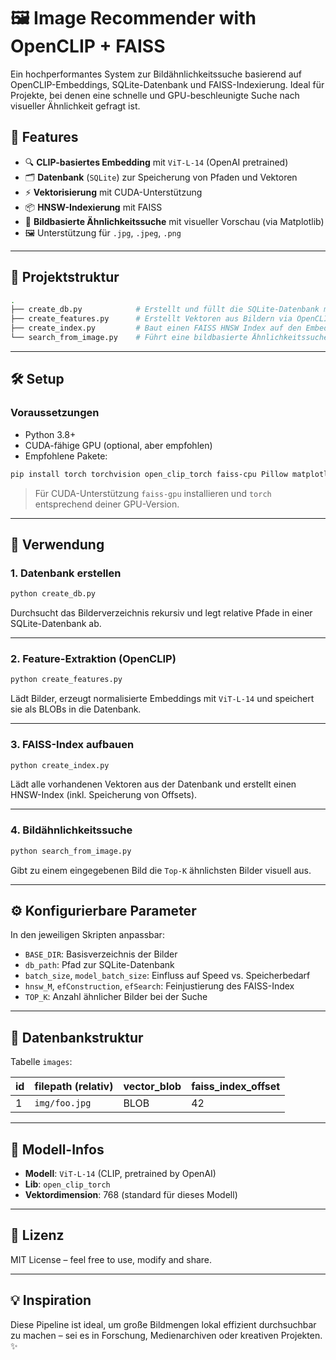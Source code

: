 # 🖼️ Image Recommender with OpenCLIP + FAISS

Ein hochperformantes System zur Bildähnlichkeitssuche basierend auf OpenCLIP-Embeddings, SQLite-Datenbank und FAISS-Indexierung. Ideal für Projekte, bei denen eine schnelle und GPU-beschleunigte Suche nach visueller Ähnlichkeit gefragt ist.

## 🚀 Features

- 🔍 **CLIP-basiertes Embedding** mit `ViT-L-14` (OpenAI pretrained)
- 🗂️ **Datenbank** (`SQLite`) zur Speicherung von Pfaden und Vektoren
- ⚡ **Vektorisierung** mit CUDA-Unterstützung
- 📦 **HNSW-Indexierung** mit FAISS
- 🎯 **Bildbasierte Ähnlichkeitssuche** mit visueller Vorschau (via Matplotlib)
- 🖼️ Unterstützung für `.jpg`, `.jpeg`, `.png`

---

## 🔧 Projektstruktur

```bash
.
├── create_db.py            # Erstellt und füllt die SQLite-Datenbank mit Bildpfaden
├── create_features.py      # Erstellt Vektoren aus Bildern via OpenCLIP
├── create_index.py         # Baut einen FAISS HNSW Index auf den Embeddings
└── search_from_image.py    # Führt eine bildbasierte Ähnlichkeitssuche durch
```

---

## 🛠️ Setup

### Voraussetzungen

- Python 3.8+
- CUDA-fähige GPU (optional, aber empfohlen)
- Empfohlene Pakete:

```bash
pip install torch torchvision open_clip_torch faiss-cpu Pillow matplotlib seaborn
```

> Für CUDA-Unterstützung `faiss-gpu` installieren und `torch` entsprechend deiner GPU-Version.

---

## 📸 Verwendung

### 1. Datenbank erstellen

```bash
python create_db.py
```

Durchsucht das Bilderverzeichnis rekursiv und legt relative Pfade in einer SQLite-Datenbank ab.

---

### 2. Feature-Extraktion (OpenCLIP)

```bash
python create_features.py
```

Lädt Bilder, erzeugt normalisierte Embeddings mit `ViT-L-14` und speichert sie als BLOBs in die Datenbank.

---

### 3. FAISS-Index aufbauen

```bash
python create_index.py
```

Lädt alle vorhandenen Vektoren aus der Datenbank und erstellt einen HNSW-Index (inkl. Speicherung von Offsets).

---

### 4. Bildähnlichkeitssuche

```bash
python search_from_image.py
```

Gibt zu einem eingegebenen Bild die `Top-K` ähnlichsten Bilder visuell aus.

---

## ⚙️ Konfigurierbare Parameter

In den jeweiligen Skripten anpassbar:

- `BASE_DIR`: Basisverzeichnis der Bilder
- `db_path`: Pfad zur SQLite-Datenbank
- `batch_size`, `model_batch_size`: Einfluss auf Speed vs. Speicherbedarf
- `hnsw_M`, `efConstruction`, `efSearch`: Feinjustierung des FAISS-Index
- `TOP_K`: Anzahl ähnlicher Bilder bei der Suche

---

## 📂 Datenbankstruktur

Tabelle `images`:

| id | filepath (relativ) | vector_blob | faiss_index_offset |
|----|--------------------|-------------|---------------------|
| 1  | `img/foo.jpg`      | BLOB        | 42                  |

---

## 🧠 Modell-Infos

- **Modell**: `ViT-L-14` (CLIP, pretrained by OpenAI)
- **Lib**: `open_clip_torch`
- **Vektordimension**: 768 (standard für dieses Modell)

---

## 📝 Lizenz

MIT License – feel free to use, modify and share.

---

## 💡 Inspiration

Diese Pipeline ist ideal, um große Bildmengen lokal effizient durchsuchbar zu machen – sei es in Forschung, Medienarchiven oder kreativen Projekten. ✨
